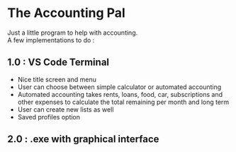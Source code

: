 # The Accounting Pal
  
Just a little program to help with accounting.  
A few implementations to do : 
  
## 1.0 : VS Code Terminal
- Nice title screen and menu
- User can choose between simple calculator or automated accounting
- Automated accounting takes rents, loans, food, car, subscriptions and other expenses to calculate the total remaining per month and long term
- User can create new lists as well
- Saved profiles option

## 2.0 : .exe with graphical interface